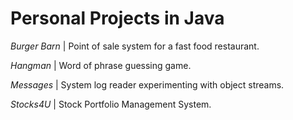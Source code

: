 # Personal Projects in Java

_Burger Barn_ | Point of sale system for a fast food restaurant.

_Hangman_ | Word of phrase guessing game.

_Messages_ | System log reader experimenting with object streams.

_Stocks4U_ | Stock Portfolio Management System.
